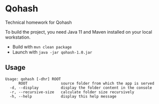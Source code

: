 # Qohash

Technical homework for Qohash

To build the project, you need Java 11 and Maven installed on your local workstation.
- Build with `mvn clean package`
- Launch with `java -jar qohash-1.0.jar`

## Usage

```
Usage: qohash [-dhr] ROOT
      ROOT               source folder from which the app is served
  -d, --display          display the folder content in the console
  -r, --recursive-size   calculate folder size recursively
  -h, --help             display this help message
```
